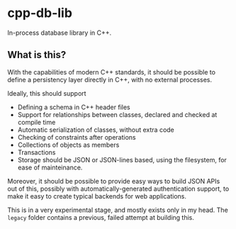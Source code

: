 # cpp-db-lib
In-process database library in C++.

## What is this?
With the capabilities of modern C++ standards, it should be possible to define a persistency layer directly in C++, with no external processes.

Ideally, this should support

- Defining a schema in C++ header files
- Support for relationships between classes, declared and checked at compile time
- Automatic serialization of classes, without extra code
- Checking of constraints after operations
- Collections of objects as members
- Transactions
- Storage should be JSON or JSON-lines based, using the filesystem, for ease of mainteinance.

Moreover, it should be possible to provide easy ways to build JSON APIs out of this, possibly with automatically-generated authentication support, to make it easy to create typical backends for web applications.

This is in a very experimental stage, and mostly exists only in my head. The `legacy` folder contains a previous, failed attempt at building this.

